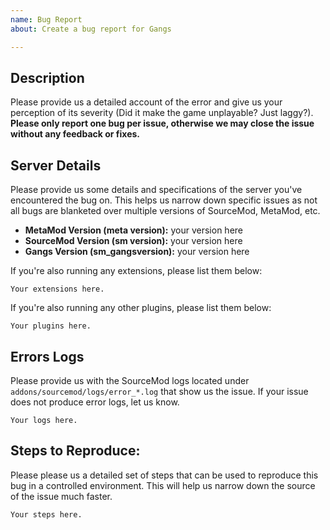 ```yaml
---
name: Bug Report
about: Create a bug report for Gangs

---
```

## Description
Please provide us a detailed account of the error and give us your perception of its severity (Did it make the game unplayable? Just laggy?). __Please only report one bug per issue, otherwise we may close the issue without any feedback or fixes.__

## Server Details
Please provide us some details and specifications of the server you've encountered the bug on. This helps us narrow down specific issues as not all bugs are blanketed over multiple versions of SourceMod, MetaMod, etc.

- **MetaMod Version (meta version):** your version here
- **SourceMod Version (sm version):** your version here
- **Gangs Version (sm_gangsversion):** your version here

If you're also running any extensions, please list them below:
```
Your extensions here.
```

If you're also running any other plugins, please list them below:
```
Your plugins here.
```

## Errors Logs
Please provide us with the SourceMod logs located under `addons/sourcemod/logs/error_*.log` that show us the issue. If your issue does not produce error logs, let us know.
```
Your logs here.
```

## Steps to Reproduce:
Please please us a detailed set of steps that can be used to reproduce this bug in a controlled environment. This will help us narrow down the source of the issue much faster.
```
Your steps here.
```
